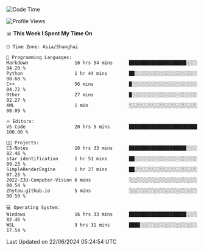 <!--START_SECTION:waka-->
![Code Time](http://img.shields.io/badge/Code%20Time-1%2C801%20hrs%2053%20mins-blue)

![Profile Views](http://img.shields.io/badge/Profile%20Views-5-blue)

📊 **This Week I Spent My Time On** 

```text
🕑︎ Time Zone: Asia/Shanghai

💬 Programming Languages: 
Markdown                 16 hrs 54 mins      █████████████████████░░░░   84.20 % 
Python                   1 hr 44 mins        ██░░░░░░░░░░░░░░░░░░░░░░░   08.68 % 
C++                      56 mins             █░░░░░░░░░░░░░░░░░░░░░░░░   04.72 % 
Other                    27 mins             █░░░░░░░░░░░░░░░░░░░░░░░░   02.27 % 
XML                      1 min               ░░░░░░░░░░░░░░░░░░░░░░░░░   00.09 % 

🔥 Editors: 
VS Code                  20 hrs 5 mins       █████████████████████████   100.00 % 

🐱‍💻 Projects: 
CS-Notes                 16 hrs 33 mins      █████████████████████░░░░   82.46 % 
star_identification      1 hr 51 mins        ██░░░░░░░░░░░░░░░░░░░░░░░   09.23 % 
SimpleRenderEngine       1 hr 27 mins        ██░░░░░░░░░░░░░░░░░░░░░░░   07.25 % 
2022-ZJU-Computer-Vision 6 mins              ░░░░░░░░░░░░░░░░░░░░░░░░░   00.54 % 
Zhytou.github.io         5 mins              ░░░░░░░░░░░░░░░░░░░░░░░░░   00.50 % 

💻 Operating System: 
Windows                  16 hrs 33 mins      █████████████████████░░░░   82.46 % 
WSL                      3 hrs 31 mins       ████░░░░░░░░░░░░░░░░░░░░░   17.54 % 
```


 Last Updated on 22/06/2024 05:24:54 UTC
<!--END_SECTION:waka-->